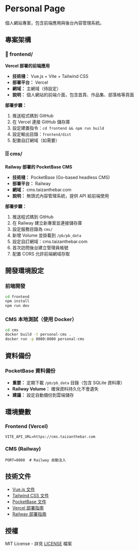 # Personal Page

個人網站專案，包含前端應用與後台內容管理系統。

## 專案架構

### 📱 frontend/
**Vercel 部署的前端應用**

- **技術棧：** Vue.js + Vite + Tailwind CSS
- **部署平台：** Vercel
- **網域：** 主網域（待設定）
- **說明：** 個人網站的前端介面，包含首頁、作品集、部落格等頁面

**部署步驟：**
1. 推送程式碼到 GitHub
2. 在 Vercel 連接 GitHub 儲存庫
3. 設定建置指令：`cd frontend && npm run build`
4. 設定輸出目錄：`frontend/dist`
5. 配置自訂網域（如需要）

### 🗄️ cms/
**Railway 部署的 PocketBase CMS**

- **技術棧：** PocketBase (Go-based headless CMS)
- **部署平台：** Railway
- **網域：** cms.taizanthebar.com
- **說明：** 無頭式內容管理系統，提供 API 給前端使用

**部署步驟：**
1. 推送程式碼到 GitHub
2. 在 Railway 建立新專案並連接儲存庫
3. 設定服務目錄為 `cms/`
4. 新增 Volume 並掛載到 `/pb/pb_data`
5. 設定自訂網域：cms.taizanthebar.com
6. 首次訪問後台建立管理員帳號
7. 配置 CORS 允許前端網域存取

## 開發環境設定

### 前端開發
```bash
cd frontend
npm install
npm run dev
```

### CMS 本地測試（使用 Docker）
```bash
cd cms
docker build -t personal-cms .
docker run -p 8080:8080 personal-cms
```

## 資料備份

### PocketBase 資料備份
- **重要：** 定期下載 `/pb/pb_data` 目錄（包含 SQLite 資料庫）
- **Railway Volume：** 確保資料持久化不會遺失
- **建議：** 設定自動備份到雲端儲存

## 環境變數

### Frontend (Vercel)
```env
VITE_API_URL=https://cms.taizanthebar.com
```

### CMS (Railway)
```env
PORT=8080  # Railway 自動注入
```

## 技術文件

- [Vue.js 文件](https://vuejs.org/)
- [Tailwind CSS 文件](https://tailwindcss.com/)
- [PocketBase 文件](https://pocketbase.io/docs/)
- [Vercel 部署指南](https://vercel.com/docs)
- [Railway 部署指南](https://docs.railway.app/)

## 授權

MIT License - 詳見 [LICENSE](cms/LICENSE) 檔案
